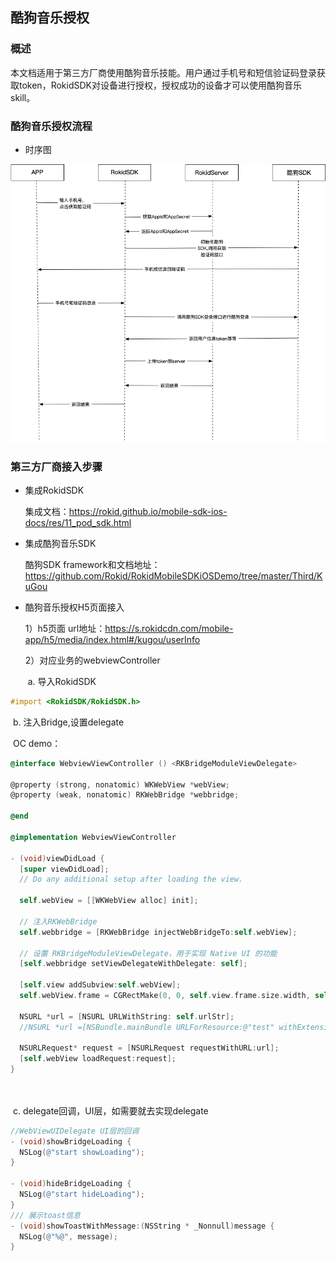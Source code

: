 ## 酷狗音乐授权

### 概述

本文档适用于第三方厂商使用酷狗音乐技能。用户通过手机号和短信验证码登录获取token，RokidSDK对设备进行授权，授权成功的设备才可以使用酷狗音乐skill。

### 酷狗音乐授权流程

* 时序图


![酷狗音乐登录](media/third_kugou_h5.png)



### 第三方厂商接入步骤

* 集成RokidSDK

  集成文档：<https://rokid.github.io/mobile-sdk-ios-docs/res/11_pod_sdk.html>

* 集成酷狗音乐SDK

  酷狗SDK framework和文档地址：<https://github.com/Rokid/RokidMobileSDKiOSDemo/tree/master/Third/KuGou>

* 酷狗音乐授权H5页面接入

  1）h5页面 url地址：<https://s.rokidcdn.com/mobile-app/h5/media/index.html#/kugou/userInfo>

  2）对应业务的webviewController

  ​	a. 导入RokidSDK

~~~objective-c
#import <RokidSDK/RokidSDK.h>
~~~

  ​	b. 注入Bridge,设置delegate

  ​	OC demo：

~~~objective-c
@interface WebviewViewController () <RKBridgeModuleViewDelegate>

@property (strong, nonatomic) WKWebView *webView;
@property (weak, nonatomic) RKWebBridge *webbridge;

@end

@implementation WebviewViewController

- (void)viewDidLoad {
  [super viewDidLoad];
  // Do any additional setup after loading the view.
  
  self.webView = [[WKWebView alloc] init];
  
  // 注入RKWebBridge
  self.webbridge = [RKWebBridge injectWebBridgeTo:self.webView];
  
  // 设置 RKBridgeModuleViewDelegate，用于实现 Native UI 的功能
  [self.webbridge setViewDelegateWithDelegate: self];
  
  [self.view addSubview:self.webView];
  self.webView.frame = CGRectMake(0, 0, self.view.frame.size.width, self.view.frame.size.height);
  
  NSURL *url = [NSURL URLWithString: self.urlStr];
  //NSURL *url =[NSBundle.mainBundle URLForResource:@"test" withExtension:@"html"];
  
  NSURLRequest* request = [NSURLRequest requestWithURL:url];
  [self.webView loadRequest:request];
}

  
~~~

  ​	c. delegate回调，UI层，如需要就去实现delegate

~~~objective-c
//WebViewUIDelegate UI层的回调
- (void)showBridgeLoading {
  NSLog(@"start showLoading");
}

- (void)hideBridgeLoading {
  NSLog(@"start hideLoading");
}
/// 展示toast信息
- (void)showToastWithMessage:(NSString * _Nonnull)message {
  NSLog(@"%@", message);
}
  
  
~~~




